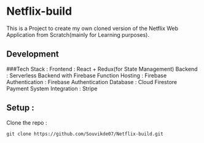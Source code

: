 # Netflix-build
This is a Project to create my own cloned version of the Netflix Web Application from Scratch(mainly for Learning purposes).

## Development
###Tech Stack : 
Frontend : React + Redux(for State Management)
Backend : Serverless Backend with Firebase Function
Hosting : Firebase
Authentication : Firebase Authentication
Database : Cloud Firestore 
Payment System Integration : Stripe

## Setup : 
Clone the repo : 
    
    git clone https://github.com/Souvikde07/Netflix-build.git

